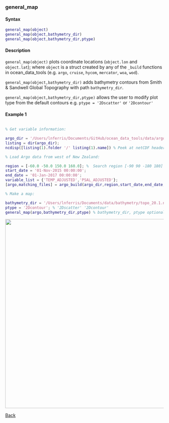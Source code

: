 ### general_map

#### Syntax

```Matlab
general_map(object)
general_map(object,bathymetry_dir)
general_map(object,bathymetry_dir,ptype)
```
#### Description

``general_map(object)`` plots coordinate locations (``object.lon`` and ``object.lat``); where ``object`` is a struct created by any of the ``_build`` functions in ocean_data_tools (e.g. ``argo``, ``cruise``, ``hycom``, ``mercator``, ``woa``, ``wod``). 

``general_map(object,bathymetry_dir)`` adds bathymetry contours from Smith & Sandwell Global Topography with path ``bathymetry_dir``.

``general_map(object,bathymetry_dir,ptype)`` allows the user to modify plot type from the default contours e.g. ``ptype = '2Dscatter'`` or ``'2Dcontour'``

#### Example 1


```Matlab

% Get variable information:

argo_dir = '/Users/lnferris/Documents/GitHub/ocean_data_tools/data/argo/*profiles*.nc';
listing = dir(argo_dir); 
ncdisp([listing(1).folder '/' listing(1).name]) % Peek at netCDF header info to inform choice of variable_list.

% Load Argo data from west of New Zealand:

region = [-60.0 -50.0 150.0 160.0]; %  Search region [-90 90 -180 180]
start_date = '01-Nov-2015 00:00:00';
end_date = '01-Jan-2017 00:00:00';
variable_list = {'TEMP_ADJUSTED','PSAL_ADJUSTED'};
[argo,matching_files] = argo_build(argo_dir,region,start_date,end_date,variable_list);

% Make a map:

bathymetry_dir = '/Users/lnferris/Documents/data/bathymetry/topo_20.1.nc';
ptype = '2Dcontour'; % '2Dscatter' '2Dcontour'
general_map(argo,bathymetry_dir,ptype) % bathymetry_dir, ptype optional

```
<img src="https://user-images.githubusercontent.com/24570061/88301724-fd1dab80-ccd2-11ea-9ea7-7badf1424865.png" width="600">

[Back](https://github.com/lnferris/ocean_data_tools#general-functions-for-subsetting-and-plotting-uniform-structs-1)

